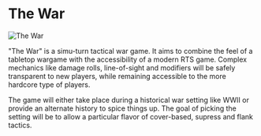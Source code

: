 The War
=======

![The War](http://i.imgur.com/NPeGwkK.png)

"The War" is a simu-turn tactical war game. It aims to combine the feel of a tabletop wargame with the accessibility of a modern RTS game. Complex mechanics like damage rolls, line-of-sight and modifiers will be safely transparent to new players, while remaining accessible to the more hardcore type of players.

The game will either take place during a historical war setting like WWII or provide an alternate history to spice things up. The goal of picking the setting will be to allow a particular flavor of cover-based, supress and flank tactics.

